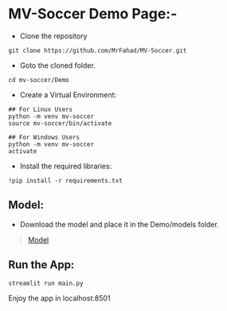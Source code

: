 # MV-Soccer Demo Page:-

- Clone the repository
```
git clone https://github.com/MrFahad/MV-Soccer.git
```
- Goto the cloned folder.
```
cd mv-soccer/Demo
```
- Create a Virtual Environment:
```
## For Linux Users
python -m venv mv-soccer
source mv-soccer/bin/activate

## For Windows Users
python -m venv mv-soccer
activate
```
- Install the required libraries:
```
!pip install -r requirements.txt
```

## Model:
- Download the model and place it in the Demo/models folder.
> [Model](https://tinyurl.com/vszdd2ju)

## Run the App:
``` 
streamlit run main.py
```
Enjoy the app in localhost:8501
